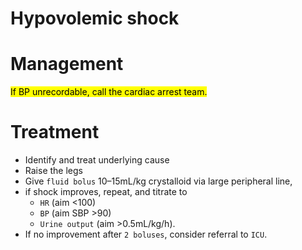 
# Hypovolemic shock

# Management

<mark>If BP unrecordable, call the cardiac arrest team.</mark>

# Treatment

- Identify and treat underlying cause
- Raise the legs
- Give `fluid bolus` 10–15mL/kg crystalloid via large peripheral line,
- if shock improves, repeat, and titrate to 
	- `HR` (aim <100)
	- `BP` (aim SBP >90) 
	- `Urine output` (aim >0.5mL/kg/h).
- If no improvement after `2 boluses`, consider referral to `ICU`.